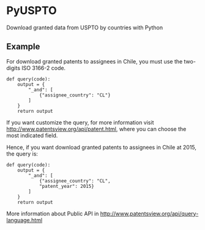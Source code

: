 # PyUSPTO 
Download granted data from USPTO by countries with Python

## Example
For download granted patents to assignees in Chile, you must use the two-digits ISO 3166-2 code.

    def query(code):
        output = {
            "_and": [
                {"assignee_country": "CL"}        
            ]
        }
        return output

If you want customize the query, for more information visit http://www.patentsview.org/api/patent.html, where you can choose the most indicated field.

Hence, if you want download granted patents to assignees in Chile at 2015, the query is:

    def query(code):
        output = {
            "_and": [
                {"assignee_country": "CL",
                "patent_year": 2015}        
            ]
        }
        return output



More information about Public API in http://www.patentsview.org/api/query-language.html
